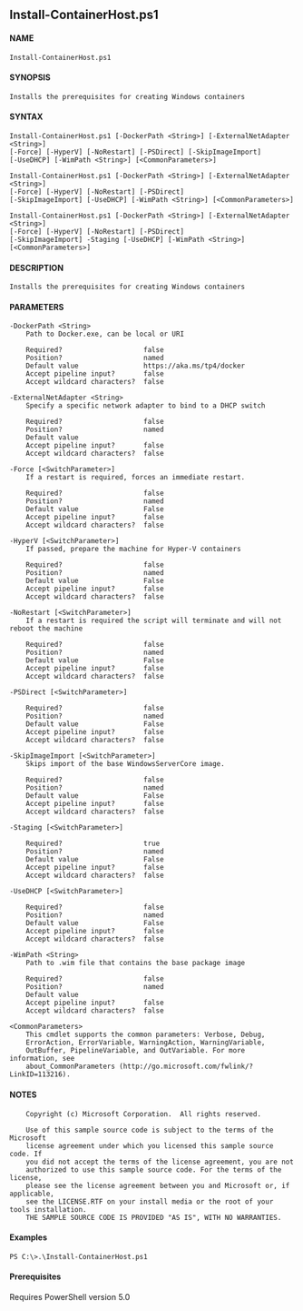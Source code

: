 ## Install-ContainerHost.ps1

#### NAME
    Install-ContainerHost.ps1
    
#### SYNOPSIS
    Installs the prerequisites for creating Windows containers
    
#### SYNTAX
    Install-ContainerHost.ps1 [-DockerPath <String>] [-ExternalNetAdapter <String>] 
    [-Force] [-HyperV] [-NoRestart] [-PSDirect] [-SkipImageImport]  
    [-UseDHCP] [-WimPath <String>] [<CommonParameters>]
    
    Install-ContainerHost.ps1 [-DockerPath <String>] [-ExternalNetAdapter <String>] 
    [-Force] [-HyperV] [-NoRestart] [-PSDirect] 
    [-SkipImageImport] [-UseDHCP] [-WimPath <String>] [<CommonParameters>]
    
    Install-ContainerHost.ps1 [-DockerPath <String>] [-ExternalNetAdapter <String>] 
    [-Force] [-HyperV] [-NoRestart] [-PSDirect]  
    [-SkipImageImport] -Staging [-UseDHCP] [-WimPath <String>] [<CommonParameters>]
    
    
#### DESCRIPTION
    Installs the prerequisites for creating Windows containers
    

#### PARAMETERS
    -DockerPath <String>
        Path to Docker.exe, can be local or URI
        
        Required?                    false
        Position?                    named
        Default value                https://aka.ms/tp4/docker
        Accept pipeline input?       false
        Accept wildcard characters?  false
        
    -ExternalNetAdapter <String>
        Specify a specific network adapter to bind to a DHCP switch
        
        Required?                    false
        Position?                    named
        Default value                
        Accept pipeline input?       false
        Accept wildcard characters?  false
        
    -Force [<SwitchParameter>]
        If a restart is required, forces an immediate restart.
        
        Required?                    false
        Position?                    named
        Default value                False
        Accept pipeline input?       false
        Accept wildcard characters?  false
        
    -HyperV [<SwitchParameter>]
        If passed, prepare the machine for Hyper-V containers
        
        Required?                    false
        Position?                    named
        Default value                False
        Accept pipeline input?       false
        Accept wildcard characters?  false
        
    -NoRestart [<SwitchParameter>]
        If a restart is required the script will terminate and will not reboot the machine
        
        Required?                    false
        Position?                    named
        Default value                False
        Accept pipeline input?       false
        Accept wildcard characters?  false
        
    -PSDirect [<SwitchParameter>]
        
        Required?                    false
        Position?                    named
        Default value                False
        Accept pipeline input?       false
        Accept wildcard characters?  false
        
    -SkipImageImport [<SwitchParameter>]
        Skips import of the base WindowsServerCore image.
        
        Required?                    false
        Position?                    named
        Default value                False
        Accept pipeline input?       false
        Accept wildcard characters?  false
        
    -Staging [<SwitchParameter>]
        
        Required?                    true
        Position?                    named
        Default value                False
        Accept pipeline input?       false
        Accept wildcard characters?  false
        
    -UseDHCP [<SwitchParameter>]
        
        Required?                    false
        Position?                    named
        Default value                False
        Accept pipeline input?       false
        Accept wildcard characters?  false
        
    -WimPath <String>
        Path to .wim file that contains the base package image
        
        Required?                    false
        Position?                    named
        Default value                
        Accept pipeline input?       false
        Accept wildcard characters?  false
        
    <CommonParameters>
        This cmdlet supports the common parameters: Verbose, Debug,
        ErrorAction, ErrorVariable, WarningAction, WarningVariable,
        OutBuffer, PipelineVariable, and OutVariable. For more information, see 
        about_CommonParameters (http://go.microsoft.com/fwlink/?LinkID=113216). 
        
#### NOTES
        Copyright (c) Microsoft Corporation.  All rights reserved.
        
        Use of this sample source code is subject to the terms of the Microsoft
        license agreement under which you licensed this sample source code. If
        you did not accept the terms of the license agreement, you are not
        authorized to use this sample source code. For the terms of the license,
        please see the license agreement between you and Microsoft or, if applicable,
        see the LICENSE.RTF on your install media or the root of your tools installation.
        THE SAMPLE SOURCE CODE IS PROVIDED "AS IS", WITH NO WARRANTIES.
    
#### Examples
    
    PS C:\>.\Install-ContainerHost.ps1
    
#### Prerequisites
Requires PowerShell version 5.0




